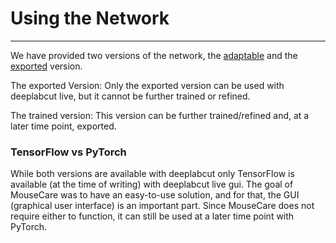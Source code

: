 # Using the Network
---
We have provided two versions of the network, the [adaptable](https://github.com/Nasr-SFB1315/MouseCare/tree/main/trained%20Network/adaptable) and the [exported](https://github.com/Nasr-SFB1315/MouseCare/tree/main/trained%20Network/exported) version.

The exported Version:
Only the exported version can be used with deeplabcut live, but it cannot be further trained or refined.

The trained version:
This version can be further trained/refined and, at a later time point, exported.



### TensorFlow vs PyTorch 
While both versions are available with deeplabcut only TensorFlow is available (at the time of writing) with deeplabcut live gui. The goal of MouseCare was to have an easy-to-use solution, and for that, the GUI (graphical user interface) is an important part. Since MouseCare does not require either to function, it can still be used at a later time point with PyTorch.

